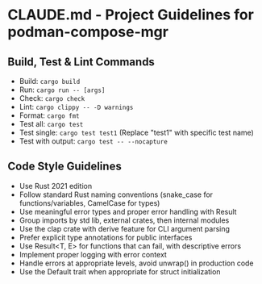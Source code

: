 # CLAUDE.md - Project Guidelines for podman-compose-mgr

## Build, Test & Lint Commands
- Build: `cargo build`
- Run: `cargo run -- [args]`
- Check: `cargo check`
- Lint: `cargo clippy -- -D warnings`
- Format: `cargo fmt`
- Test all: `cargo test`
- Test single: `cargo test test1` (Replace "test1" with specific test name)
- Test with output: `cargo test -- --nocapture`

## Code Style Guidelines
- Use Rust 2021 edition
- Follow standard Rust naming conventions (snake_case for functions/variables, CamelCase for types)
- Use meaningful error types and proper error handling with Result
- Group imports by std lib, external crates, then internal modules
- Use the clap crate with derive feature for CLI argument parsing
- Prefer explicit type annotations for public interfaces
- Use Result<T, E> for functions that can fail, with descriptive errors
- Implement proper logging with error context
- Handle errors at appropriate levels, avoid unwrap() in production code
- Use the Default trait when appropriate for struct initialization